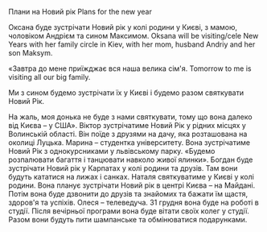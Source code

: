 Плани на Новий рік
Plans for the new year

Оксана буде зустрічати Новий рік у колі родини у Києві, з мамою, чоловіком Андрієм та 
сином Максимом.
Oksana will be visiting/cele New Years with her family circle in Kiev, with her mom, husband Andriy and her son Maksym.

«Завтра до мене приїжджає вся наша велика сім'я. 
Tomorrow to me is visiting all our big family.

Ми з сином будемо зустрічати їх у Києві і будемо разом святкувати Новий Рік. 


На жаль, моя донька не буде з нами святкувати, тому що вона далеко від Києва – у США».
Віктор зустрічатиме Новий Рік у рідних місцях у Волинській області. Він поїде з друзями на дачу, яка розташована на околиці Луцька.
Марина – студентка університету. Вона зустрічатиме Новий Рік з однокурсниками у львівському парку. «Будемо розпалювати багаття і танцювати навколо живої ялинки».
Богдан буде зустрічати Новий рік у Карпатах у колі родини та друзів. Там вони будуть кататися на лижах і санках.
Наталя святкуватиме у Києві у колі родини. Вона планує зустрічати Новий рік в центрі Києва – на Майдані. Потім вона буде дзвонити до друзів та знайомих та бажати їм щастя, здоров'я та успіхів.
Олеся – телеведуча. 31 грудня вона буде на роботі в студії. Після вечірньої програми вона буде вітати своїх колег у студії. Разом вони будуть пити шампанське та обмінюватися подарунками.